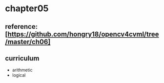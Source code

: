 # chapter05

## reference: [https://github.com/hongry18/opencv4cvml/tree/master/ch06]

## curriculum
* arithmetic
* logical
